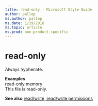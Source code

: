 ```yaml
---
title: read-only - Microsoft Style Guide
author: pallep
ms.author: pallep
ms.date: 1/19/2018
ms.topic: article
ms.prod: non-product-specific
---
```


# read-only

Always hyphenate.

**Examples**    
read-only memory  
This file is read-only.

**See also** [read/write, read/write permissions](/style-guide/a-z-word-list-term-collections/r/read-write-read-write-permission)
